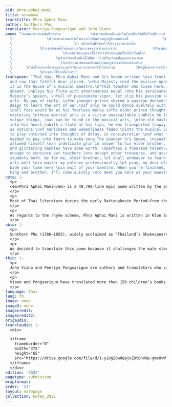 ```yaml
---
pid: phra-aphai-mani
title: พระอภัยมณี
transtitle: Phra Aphai Mani
author: Sunthorn Phu
translator: Peeriya Pongsarigun and John Viano
poem: "วันนั้นพระอภัยมณีศรีสุวรรณ             \nจรจรัลเข้ามาถึงหน้าบ้าน\nเห็นลิขิตปิดไว้กับใบทวาร
  \               \nพระทรงอ่านแจ้งจิตในกิจจา\nอันท่านครูอยู่ตึกตำแหน่งนี้               \nฝีปากปี่เป่าเสนาะเพราะหนักหนา\nจึงดำรัสตรัสแก่ยา
  \                           \n อันวิชาสิ่งนี้พี่ชอบใจ\nอนุชาว่าการกลศึก                             \nน้องนี้นึกรักมาแต่ไหนไหน\nถ้าเรียนรู้รำกระบองได้ว่องไว
  \            \nจะชิงชัยข้าศึกไม่นึกเกรง\nพระเชษฐาว่าจริงแล้วเจ้าพี่                \nวิชามีแล้วใครไม่ข่มเหง\nแต่ใจพี่นี้รักทางนักเลง
  \                      \nหมายว่าเพลงดนตรีนี้ดีจริง\nถึงการเล่นเป็นที่ประโลมโลก             \nได้ดับโศกสูญหายทั้งชายหญิง\nแต่ขัดสนจนจิตคิดประวิง
  \                   \nด้วยทรัพย์สิ่งหนึ่งนี้ไม่มีมา ฯ\nศรีสุวรรณปัญญาฉลาดแหลม             \nจึงยิ้มแย้มเยื้อนตอบพระเชษฐา\nธำมรงค์เรือนมณีมีราคา
  \                     \nจะคิดค่าควรแสนตำลึงทอง\nพอบูชาอาจารย์เอาต่างทรัพย์            \nเห็นจะรับสอนสั่งเราทั้งสอง\nอันตัวน้องนี้จะอยู่ด้วยครูกระบอง
  \      \nหัดให้คล่องเชี่ยวชาญชำนาญดี\nขอพระองค์จงเสด็จไปท้ายบ้าน         \nอยู่ศึกษาอาจารย์ข้างดีดสี\nครั้นเสร็จสมปรารถนาไม่ช้าที
  \            \nจะตามพี่ไปหาที่อาจารย์"
transpoem: "That day, Phra Aphai Mani and Sri Suwan arrived \nin front of the house
  and saw that fateful door closed. \nHis Majesty read the missive upon it, \nproving
  it is the house of a musical maestro.\n“That teacher who lives here, yet is now
  absent, \nplays his flute with sonorousness equal \nto his seriousness.” Thus, His
  Majesty’s speech, \nfull of passionate vigor, let slip his passion \nfor the musical
  arts. By way of reply, \nthe younger prince shared a passion denied­—\nthat he should
  deign to learn the art of war.\nIf only he could dance sveltely with his poleaxe,
  \nall foes would be at his fearless mercy.\nThe elder prince thought, it’s true,
  mastering \nthese martial arts is a virtue unassailable.\nWhile he longed for more
  vulgar things, \nas can be found in the musical arts, \nthe old master’s song crept
  into his heart.\nWith a flute at his lips, he was transported \naway from his struggles
  as notions \nof manliness and womanliness faded \ninto the musical void.His longing
  to play \nturned into thoughts of delay, in consideration \nof what treasure he
  needed to pay \nto learn to make song.The younger Sri Suwan, \nusually quite cunning,
  allowed himself \nan indelicate grin in answer to his elder brother. \nMy rings
  and glittering baubles have some worth, \nperhaps a thousand talent-weights of gold—\nPerhaps
  enough to convince our teachers \nto accept other treasures, and accept us \nas
  students both. As for me, older brother, \nI shall endeavor to learn my martial
  arts well \nto master my poleaxe professionally.\nI pray, my dear elder brother,
  bide your time here \nin wait of your maestro. When you’re finished, \nmy artistic
  king and brother, I’ll come quickly \nto meet you here at your maestro’s place."
note: |-
  <p>
  <em>Phra Aphai Mani</em> is a 48,700-line epic poem written by the poet Sunthorn Phu between 1821 and 1845. The male protagonist of the poem is Phra Aphai Mani, a keen musician who plays the flute. Nineteenth-century Thai literature was often centered on male warrior figures known for their martial prowess. For example, <em>I-nao</em>, written during the early Rattanakosin Period, portrays the titular protagonist as an expert in the use of daggers. <em>Kraithong</em> by King Rama II is about a hero who kills crocodiles. <em>Khobut</em>, written by Sunthorn Phu during the reign of King Rama I, is about Kobut, the son of the Sun, who has special power to resurrect the dead. <em>Singha Krai Phop</em>, also written by Sunthorn Phu during the reign of King Rama II and III, is about a child raised by a giant demon who drinks milk from a lion during infancy.
  </p>
  <p>
  Most of Thai literature during the early Rattanakosin Period—from the reign of King Rama to that of King Rama IV—was written by or for the monarchy. Therefore, the masculine stereotype was emphasized to glorify the King’s power. Male characters were usually heroes and warriors who protected their kingdom. <em>Phra Aphai Mani</em> is different. Originally, Sunthorn Phu wrote the poem due to financial issues, as he was imprisoned after injuring a high-ranking officer. He had the freedom to break such stereotypes. He depicted Phra Aphai Mani as a musician who does not have any superpowers or martial skills. He uses his musical mastery to charm and flirt with women. He is not a fighter and is rather sentimental. In fact, Phra Aphai Mani echoes the personality of Sunthorn Phu himself in many ways. For instance, Sunthorn Phu was famously known as an alcoholic who, when drunk, followed his feelings and passions rather than rationality. Sunthorn Phu was also an incorrigible flirt and had two wives and numerous lovers. In much the same way, Phra Aphai Mani has five wives.
  </p>
  <p>
  As regards to the rhyme scheme, Phra Aphai Mani is written in Klon Suphap. Each line consists of seven to nine syllables. Each stanza has two lines and each line is divided into two clauses. There is a complex set of rhymes, and Sunthorn Phu’s signature scheme of internal rhyming adds complication to it. He rhymes the syllables within each clause as opposed to rhyming across clauses.
  </p>
abio: |-
  <p>
  Sunthorn Phu (1786–1855), widely acclaimed as “Thailand’s Shakespeare,” lived during the Rattanakosin Period between the reigns of King Rama I and King Rama IV. He was famous for his epic poetry and memoirs. He invented “internal rhyming” — rhymes within each half-line in addition to the standard Klon Suphap rhyme scheme — which became his signature. In 1986, he was honored by UNESCO as a world poet, and Thai children study his poems to this day.
  </p>
  <p>
  We decided to translate this poem because it challenges the male stereotype of warriorship. Sunthorn Phu rejects this stereotype by portraying the lead character, Phra Aphai Mani, as a keen musician instead of a great warrior. We would also like to raise awareness of the works of Thailand’s most celebrated author — Amazon currently has only one listing for Phu’s work. It is nonetheless challenging to transfer the beautiful rhymes of Thai into another language, and most of Sunthorn Phu’s works are lengthy.
  </p>
tbio: |-
  <p>
  John Viano and Peeriya Pongsarigun are authors and translators who value the importance of creating English language rhyme schemes which echo that of their sources, while accurately communicating the author’s message. They co-founded the company InterThaiMedia LLC to create media that brings people together across languages and cultures. InterThaiMedia’s first project was <em>Can You Carry Me?</em>, a children’s book by Viano and Pongasrigun about sibling rivalry. Their second project was <em>Calm</em> by Cheewan Wisasa, an IBBY Honor List book that tells the story of children using their superpower of mindfulness to manage their feelings.
  </p>
  <p>
  Viano and Pongsarigun have translated more than 150 children’s books. They last published with <em>DoubleSpeak</em>  in Spring 2021.
  </p>
language: Thai
lang: th
image: none
image2: none
imagecredit:
imagecredit2:
origaudio:
translaudio: |-
  <div>

  <iframe
    frameborder="0"
    width="375"
    height="65"
    src="https://drive.google.com/file/d/1-y1Ug28wOQajvZDtBnVOp-gms0vWTRJk/preview">
  </iframe>
  </div>
edition: '2022'
pagetype: submission
wrapformat:
order: '11'
layout: notepage
collection: notes_2022
---
```

